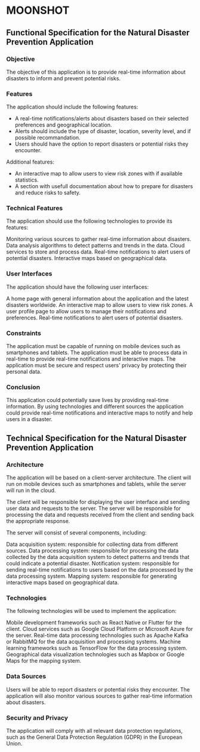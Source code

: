 # MOONSHOT

## Functional Specification for the Natural Disaster Prevention Application

### Objective

The objective of this application is to provide real-time information about disasters to inform and prevent potential risks.

### Features

The application should include the following features:

- A real-time notifications/alerts about disasters based on their selected preferences and geographical location.
- Alerts should include the type of disaster, location, severity level, and if possible recommandation.
- Users should have the option to report disasters or potential risks they encounter.

Additional features:

- An interactive map to allow users to view risk zones with if available statistics.
- A section with usefull documentation about how to prepare for disasters and reduce risks to safety.

### Technical Features

The application should use the following technologies to provide its features:

Monitoring various sources to gather real-time information about disasters.
Data analysis algorithms to detect patterns and trends in the data.
Cloud services to store and process data.
Real-time notifications to alert users of potential disasters.
Interactive maps based on geographical data.

### User Interfaces

The application should have the following user interfaces:

A home page with general information about the application and the latest disasters worldwide.
An interactive map to allow users to view risk zones.
A user profile page to allow users to manage their notifications and preferences.
Real-time notifications to alert users of potential disasters.

### Constraints

The application must be capable of running on mobile devices such as smartphones and tablets.
The application must be able to process data in real-time to provide real-time notifications and interactive maps.
The application must be secure and respect users' privacy by protecting their personal data.

### Conclusion

This application could potentially save lives by providing real-time information. By using technologies and different sources the application could provide real-time notifications and interactive maps to notify and help users in a disaster.

## Technical Specification for the Natural Disaster Prevention Application

### Architecture

The application will be based on a client-server architecture. The client will run on mobile devices such as smartphones and tablets, while the server will run in the cloud.

The client will be responsible for displaying the user interface and sending user data and requests to the server. The server will be responsible for processing the data and requests received from the client and sending back the appropriate response.

The server will consist of several components, including:

Data acquisition system: responsible for collecting data from different sources.
Data processing system: responsible for processing the data collected by the data acquisition system to detect patterns and trends that could indicate a potential disaster.
Notification system: responsible for sending real-time notifications to users based on the data processed by the data processing system.
Mapping system: responsible for generating interactive maps based on geographical data.

### Technologies

The following technologies will be used to implement the application:

Mobile development frameworks such as React Native or Flutter for the client.
Cloud services such as Google Cloud Platform or Microsoft Azure for the server.
Real-time data processing technologies such as Apache Kafka or RabbitMQ for the data acquisition and processing systems.
Machine learning frameworks such as TensorFlow for the data processing system.
Geographical data visualization technologies such as Mapbox or Google Maps for the mapping system.

### Data Sources

Users will be able to report disasters or potential risks they encounter.
The application will also monitor various sources to gather real-time information about disasters.

### Security and Privacy

The application will comply with all relevant data protection regulations, such as the General Data Protection Regulation (GDPR) in the European Union.
